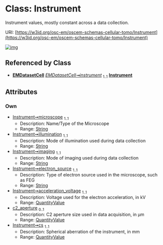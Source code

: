 
# Class: Instrument

Instrument values, mostly constant across a data collection.

URI: [https://w3id.org/osc-em/oscem-schemas-cellular-tomo/Instrument](https://w3id.org/osc-em/oscem-schemas-cellular-tomo/Instrument)


[![img](https://yuml.me/diagram/nofunky;dir:TB/class/[QuantityValue],[QuantityValue]<cs%201..1-++[Instrument&#124;microscope:string;illumination:string;imaging:string;electron_source:string],[QuantityValue]<c2_aperture%200..1-++[Instrument],[QuantityValue]<acceleration_voltage%201..1-++[Instrument],[EMDatasetCell]++-%20instrument%201..1>[Instrument],[EMDatasetCell])](https://yuml.me/diagram/nofunky;dir:TB/class/[QuantityValue],[QuantityValue]<cs%201..1-++[Instrument&#124;microscope:string;illumination:string;imaging:string;electron_source:string],[QuantityValue]<c2_aperture%200..1-++[Instrument],[QuantityValue]<acceleration_voltage%201..1-++[Instrument],[EMDatasetCell]++-%20instrument%201..1>[Instrument],[EMDatasetCell])

## Referenced by Class

 *  **[EMDatasetCell](EMDatasetCell.md)** *[EMDatasetCell➞instrument](EMDatasetCell_instrument.md)*  <sub>1..1</sub>  **[Instrument](Instrument.md)**

## Attributes


### Own

 * [Instrument➞microscope](Instrument_microscope.md)  <sub>1..1</sub>
     * Description: Name/Type of the Microscope
     * Range: [String](types/String.md)
 * [Instrument➞illumination](Instrument_illumination.md)  <sub>1..1</sub>
     * Description: Mode of illumination used during data collection
     * Range: [String](types/String.md)
 * [Instrument➞imaging](Instrument_imaging.md)  <sub>1..1</sub>
     * Description: Mode of imaging used during data collection
     * Range: [String](types/String.md)
 * [Instrument➞electron_source](Instrument_electron_source.md)  <sub>1..1</sub>
     * Description: Type of electron source used in the microscope, such as FEG
     * Range: [String](types/String.md)
 * [Instrument➞acceleration_voltage](Instrument_acceleration_voltage.md)  <sub>1..1</sub>
     * Description: Voltage used for the electron acceleration, in kV
     * Range: [QuantityValue](QuantityValue.md)
 * [c2_aperture](c2_aperture.md)  <sub>0..1</sub>
     * Description: C2 aperture size used in data acquisition, in µm
     * Range: [QuantityValue](QuantityValue.md)
 * [Instrument➞cs](Instrument_cs.md)  <sub>1..1</sub>
     * Description: Spherical aberration of the instrument, in mm
     * Range: [QuantityValue](QuantityValue.md)
